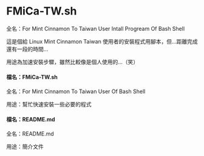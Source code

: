 # FMiCa-TW.sh
全名：For Mint Cinnamon To Taiwan User Intall Progream Of Bash Shell  

這是個給 Linux Mint Cinnamon Taiwan 使用者的安裝程式用腳本，但...距離完成還有一段的時間...

用途為加速安裝步驟，雖然比較像是個人使用的...（笑）

#### 檔名：FMiCa-TW.sh

全名：For Mint Cinnamon To Taiwan User Of Bash Shell 

用途：幫忙快速安裝一些必要的程式

#### 檔名：README.md

全名：README.md 

用途：簡介文件
